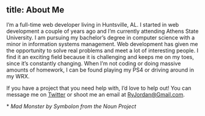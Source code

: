 title: About Me
------------------------------------
<!-- en-US:+ -->

I’m a full-time web developer living in Huntsville, AL. I started in web development a couple of years ago and I’m currently attending Athens State University. I am pursuing my bachelor’s degree in computer science with a minor in information systems management. Web development has given me the opportunity to solve real problems and meet a lot of interesting people. I find it an exciting field because it is challenging and keeps me on my toes, since it’s constantly changing. When I’m not coding or doing massive amounts of homework, I can be found playing my PS4 or driving around in my WRX.

If you have a project that you need help with, I’d love to help out! You can message me on [Twitter](https://twitter.com/ryanjordandev) or shoot me an email at [RyJordan@Gmail.com](mailto:ryjordan@gmail.com).

\* *Mad Monster by Symbolon from the Noun Project*